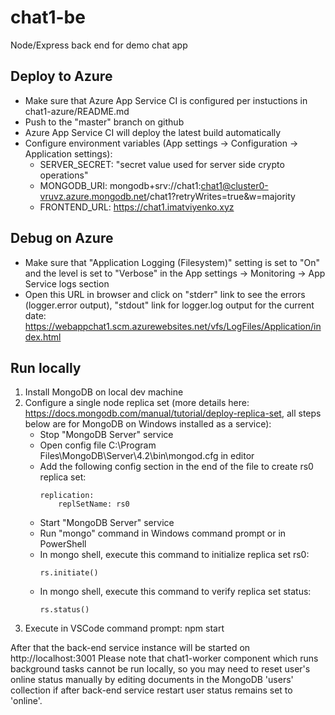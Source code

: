 # chat1-be
Node/Express back end for demo chat app


## Deploy to Azure
- Make sure that Azure App Service CI is configured per instuctions in chat1-azure/README.md
- Push to the "master" branch on github
- Azure App Service CI will deploy the latest build automatically
- Configure environment variables (App settings -> Configuration -> Application settings):
    - SERVER_SECRET: "secret value used for server side crypto operations"
    - MONGODB_URI: mongodb+srv://chat1:chat1@cluster0-vruvz.azure.mongodb.net/chat1?retryWrites=true&w=majority
    - FRONTEND_URL: https://chat1.imatviyenko.xyz


## Debug on Azure
- Make sure that "Application Logging (Filesystem)" setting is set to "On" and the level is set to "Verbose" in the App settings -> Monitoring -> App Service logs section
- Open this URL in browser and click on "stderr" link  to see the errors (logger.error output), "stdout" link for logger.log output for the current date: https://webappchat1.scm.azurewebsites.net/vfs/LogFiles/Application/index.html

## Run locally
1. Install MongoDB on local dev machine
2. Configure a single node replica set (more details here: https://docs.mongodb.com/manual/tutorial/deploy-replica-set, all steps below are for MongoDB on Windows installed as a service):
    - Stop "MongoDB Server" service
    - Open config file C:\Program Files\MongoDB\Server\4.2\bin\mongod.cfg in editor
    - Add the following config section in the end of the file to create rs0 replica set:
        ```
        replication:
            replSetName: rs0
        ```
    - Start "MongoDB Server" service
    - Run "mongo" command in Windows command prompt or in PowerShell
    - In mongo shell, execute this command to initialize replica set rs0:
        ```
        rs.initiate()
        ```
    - In mongo shell, execute this command to verify replica set status:
        ```
        rs.status()
        ```        
3. Execute in VSCode command prompt: npm start

After that the back-end service instance will be started on http://localhost:3001
Please note that chat1-worker component which runs background tasks cannot be run locally, so you may need to reset user's online status manually by editing documents in the MongoDB 'users' collection if after back-end service restart user status remains set to 'online'.

